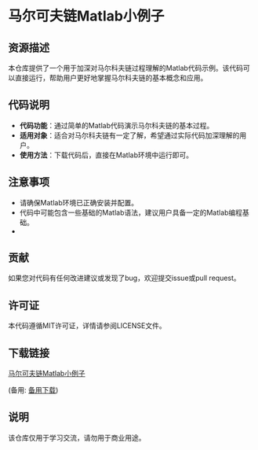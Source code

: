 # 马尔可夫链Matlab小例子

## 资源描述

本仓库提供了一个用于加深对马尔科夫链过程理解的Matlab代码示例。该代码可以直接运行，帮助用户更好地掌握马尔科夫链的基本概念和应用。

## 代码说明

- **代码功能**：通过简单的Matlab代码演示马尔科夫链的基本过程。
- **适用对象**：适合对马尔科夫链有一定了解，希望通过实际代码加深理解的用户。
- **使用方法**：下载代码后，直接在Matlab环境中运行即可。

## 注意事项

- 请确保Matlab环境已正确安装并配置。
- 代码中可能包含一些基础的Matlab语法，建议用户具备一定的Matlab编程基础。
- 
## 贡献

如果您对代码有任何改进建议或发现了bug，欢迎提交issue或pull request。

## 许可证

本代码遵循MIT许可证，详情请参阅LICENSE文件。

## 下载链接
[马尔可夫链Matlab小例子](https://pan.quark.cn/s/6fee3ccd89ab) 

(备用: [备用下载](https://pan.baidu.com/s/1tLxwwLfv4UIV6k-gVvUm_Q?pwd=1234))

## 说明

该仓库仅用于学习交流，请勿用于商业用途。
